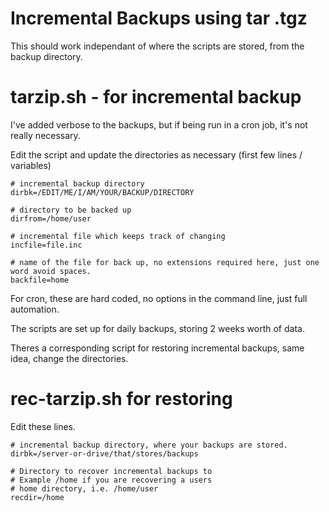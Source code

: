 # Incremental Backups using tar .tgz

This should work independant of where the scripts are stored, from the backup directory.

# tarzip.sh - for incremental backup

I've added verbose to the backups, but if being run in a cron job, it's not really necessary.

Edit the script and update the directories as necessary (first few lines / variables)

~~~
# incremental backup directory
dirbk=/EDIT/ME/I/AM/YOUR/BACKUP/DIRECTORY

# directory to be backed up
dirfrom=/home/user

# incremental file which keeps track of changing
incfile=file.inc

# name of the file for back up, no extensions required here, just one word avoid spaces.
backfile=home
~~~

For cron, these are hard coded, no options in the command line, just full automation.

The scripts are set up for daily backups, storing 2 weeks worth of data.

Theres a corresponding script for restoring incremental backups, same idea, change the directories.

# rec-tarzip.sh for restoring

Edit these lines.
~~~
# incremental backup directory, where your backups are stored.
dirbk=/server-or-drive/that/stores/backups

# Directory to recover incremental backups to
# Example /home if you are recovering a users
# home directory, i.e. /home/user
recdir=/home
~~~
